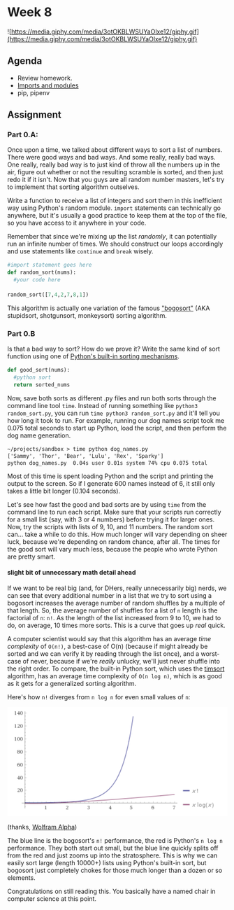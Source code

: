 # Week 8
![https://media.giphy.com/media/3otOKBLWSUYaOlxe12/giphy.gif](https://media.giphy.com/media/3otOKBLWSUYaOlxe12/giphy.gif)

## Agenda
- Review homework.
- [Imports and modules](lesson.md) 
- pip, pipenv

## Assignment

### Part 0.A:

Once upon a time, we talked about different ways to sort a list of numbers. There were good ways and bad ways. And some really, really bad ways. One really, really bad way is to just kind of throw all the numbers up in the air, figure out whether or not the resulting scramble is sorted, and then just redo it if it isn't. Now that you guys are all random number masters, let's try to implement that sorting algorithm outselves.

Write a function to receive a list of integers and sort them in this inefficient way using Python's random module. `import` statements can technically go anywhere, but it's usually a good practice to keep them at the top of the file, so you have access to it anywhere in your code.

Remember that since we're mixing up the list *randomly*, it can potentially run an infinite number of times. We should construct our loops accordingly and use statements like `continue` and `break` wisely.

```python
#import statement goes here
def random_sort(nums):
  #your code here

random_sort([7,4,2,7,8,1])
```

This algorithm is actually one variation of the famous ["bogosort"](https://en.wikipedia.org/wiki/Bogosort) (AKA stupidsort, shotgunsort, monkeysort) sorting algorithm.

### Part 0.B

Is that a bad way to sort? How do we prove it? Write the same kind of sort function using one of [Python's built-in sorting mechanisms](https://docs.python.org/3/howto/sorting.html).

```python
def good_sort(nums):
  #python sort
  return sorted_nums
```

Now, save both sorts as different .py files and run both sorts through the command line tool `time`. Instead of running something like `python3 random_sort.py`, you can run `time python3 random_sort.py` and it'll tell you how long it took to run. For example, running our dog names script took me 0.075 total seconds to start up Python, load the script, and then perform the dog name generation.

```
~/projects/sandbox > time python dog_names.py
['Sammy', 'Thor', 'Bear', 'Lulu', 'Rex', 'Sparky']
python dog_names.py  0.04s user 0.01s system 74% cpu 0.075 total
```

Most of this time is spent loading Python and the script and printing the output to the screen. So if I generate 600 names instead of 6, it still only takes a little bit longer (0.104 seconds).

Let's see how fast the good and bad sorts are by using `time` from the command line to run each script. Make sure that your scripts run correctly for a small list (say, with 3 or 4 numbers) before trying it for larger ones. Now, try the scripts with lists of 9, 10, and 11 numbers. The random sort can... take a while to do this. How much longer  will vary depending on sheer luck, because we're depending on random chance, after all. The times for the good sort will vary much less, because the people who wrote Python are pretty smart.

#### slight bit of unnecessary math detail ahead ####

If we want to be real big (and, for DHers, really unnecessarily big) nerds, we can see that every additional number in a list that we try to sort using a bogosort increases the average number of random shuffles by a multiple of that length. So, the average number of shuffles for a list of `n` length is the factorial of `n`: `n!`. As the length of the list increased from 9 to 10, we had to do, on average, 10 times more sorts. This is a curve that goes up *real* quick.

A computer scientist would say that this algorithm has an average *time complexity* of `O(n!)`, a best-case of O(n) (because if might already be sorted and we can verify it by reading through the list once), and a worst-case of never, because if we're *really* unlucky, we'll just never shuffle into the right order. To compare, the built-in Python sort, which uses the [timsort](https://en.wikipedia.org/wiki/Timsort) algorithm, has an average time complexity of `O(n log n)`, which is as good as it gets for a generalized sorting algorithm.

Here's how `n!` diverges from `n log n` for even small values of `n`:

![factorial vs n log n](assets/efficiency.png)

(thanks, [Wolfram Alpha](https://www.wolframalpha.com/input/?i=plot+y+%3D+x%21%3B+y+%3D+x+log+x+from+x+%3D+0+to+7))

The blue line is the bogosort's `n!` performance, the red is Python's `n log n` performance. They both start out small, but the blue line quickly splits off from the red and just zooms up into the stratosphere. This is why we can easily sort large (length 10000+) lists using Python's built-in sort, but bogosort just completely chokes for those much longer than a dozen or so elements.

Congratulations on still reading this. You basically have a named chair in computer science at this point.
